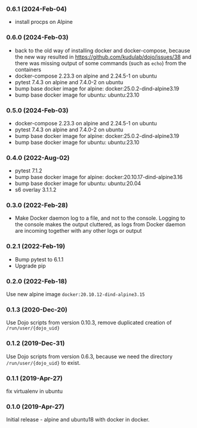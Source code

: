 ### 0.6.1 (2024-Feb-04)

* install procps on Alpine

### 0.6.0 (2024-Feb-03)

* back to the old way of installing docker and docker-compose,
because the new way resulted in https://github.com/kudulab/dojo/issues/38
and there was missing output of some commands (such as `echo`) from
 the containers
 * docker-compose 2.23.3 on alpine and 2.24.5-1 on ubuntu
 * pytest 7.4.3 on alpine and 7.4.0-2 on ubuntu
 * bump base docker image for alpine: docker:25.0.2-dind-alpine3.19
 * bump base docker image for ubuntu: ubuntu:23.10

### 0.5.0 (2024-Feb-03)

* docker-compose 2.23.3 on alpine and 2.24.5-1 on ubuntu
* pytest 7.4.3 on alpine and 7.4.0-2 on ubuntu
* bump base docker image for alpine: docker:25.0.2-dind-alpine3.19
* bump base docker image for ubuntu: ubuntu:23.10

### 0.4.0 (2022-Aug-02)

* pytest 7.1.2
* bump base docker image for alpine: docker:20.10.17-dind-alpine3.16
* bump base docker image for ubuntu: ubuntu:20.04
* s6 overlay 3.1.1.2

### 0.3.0 (2022-Feb-28)

* Make Docker daemon log to a file, and not to the console. Logging to the console makes the output cluttered, as logs from Docker daemon are incoming together with any other logs or output

### 0.2.1 (2022-Feb-19)

* Bump pytest to 6.1.1
* Upgrade pip

### 0.2.0 (2022-Feb-18)

Use new alpine image `docker:20.10.12-dind-alpine3.15`

### 0.1.3 (2020-Dec-20)

Use Dojo scripts from version 0.10.3, remove duplicated creation of `/run/user/{dojo_uid}`

### 0.1.2 (2019-Dec-31)

Use Dojo scripts from version 0.6.3, because we need the directory
 `/run/user/{dojo_uid}` to exist.

### 0.1.1 (2019-Apr-27)

fix virtualenv in ubuntu

### 0.1.0 (2019-Apr-27)

Initial release - alpine and ubuntu18 with docker in docker.

